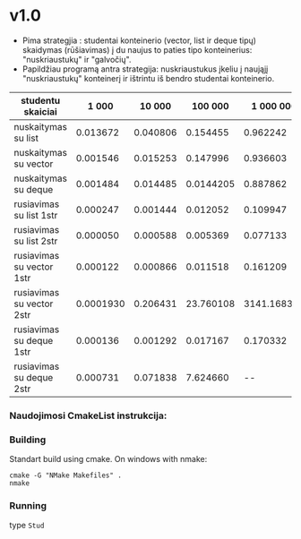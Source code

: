 # v1.0
 * Pima strategjia : studentai konteinerio (vector, list ir deque tipų) skaidymas (rūšiavimas) į du naujus to paties tipo konteinerius: "nuskriaustukų" ir "galvočių". 
 * Papildžiau programą antra strategija: nuskriaustukus įkeliu į naująjį "nuskriaustukų" konteinerį ir ištrintu iš bendro studentai konteinerio.
 
|studentu skaiciai|1 000|10 000|100 000|1 000 000| 10 000 000|
|--------------|-----------|---------|----------|----------|-----------|
|nuskaitymas su list| 0.013672 |0.040806 | 0.154455 | 0.962242 | 27.757485|
|nuskaitymas su vector| 0.001546 | 0.015253 | 0.147996 | 0.936603 | neuzteko atminties|
|nuskaitymas su deque| 0.001484 | 0.014485 | 0.0144205 | 0.887862 | 1.851611 |
|rusiavimas su list 1str| 0.000247 | 0.001444 | 0.012052 | 0.109947 | 2.056703 |
|rusiavimas su list 2str| 0.000050 | 0.000588 | 0.005369 | 0.077133 | 1.934070 |
|rusiavimas su vector 1str| 0.000122 | 0.000866 | 0.011518 | 0.161209 | neuzteko atminties|
|rusiavimas su vector 2str| 0.0001930 | 0.206431 | 23.760108 | 3141.168301 | neuzteko atminties|
|rusiavimas su deque 1str| 0.000136 | 0.001292 | 0.017167 | 0.170332 | neuzteko atminties|
|rusiavimas su deque 2str| 0.000731 | 0.071838 | 7.624660 | -- | neuzteko atminties|

### Naudojimosi CmakeList instrukcija:
### Building
Standart build using cmake.
On windows with nmake:
```
cmake -G "NMake Makefiles" .
nmake
```
 
### Running
type `Stud`
